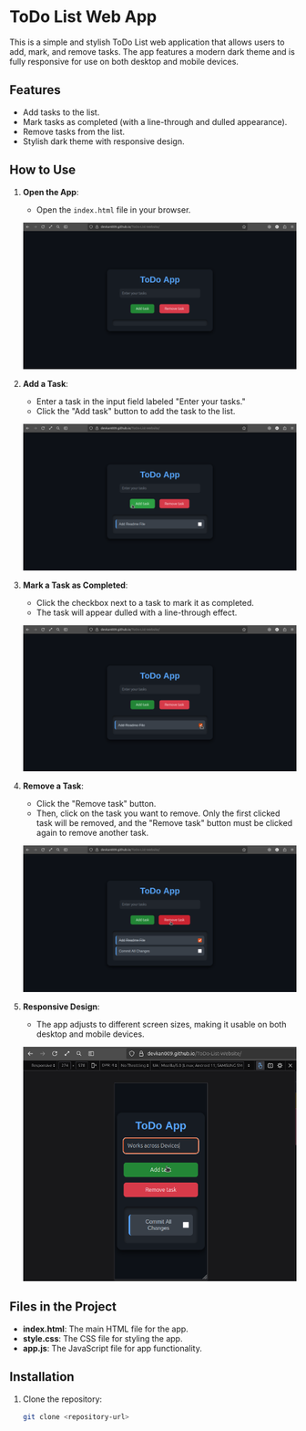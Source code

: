 # ToDo List Web App

This is a simple and stylish ToDo List web application that allows users to add, mark, and remove tasks. The app features a modern dark theme and is fully responsive for use on both desktop and mobile devices.

## Features
- Add tasks to the list.
- Mark tasks as completed (with a line-through and dulled appearance).
- Remove tasks from the list.
- Stylish dark theme with responsive design.

## How to Use
1. **Open the App**:
   - Open the `index.html` file in your browser.

   
   ![screenshot of the app's homepage when first loaded.](assets/image.png)

2. **Add a Task**:
   - Enter a task in the input field labeled "Enter your tasks."
   - Click the "Add task" button to add the task to the list.

   
   ![screenshot showing a task added to the list.](assets/image-1.png)

3. **Mark a Task as Completed**:
   - Click the checkbox next to a task to mark it as completed.
   - The task will appear dulled with a line-through effect.

   
   ![a screenshot showing a task marked as completed.](assets/image-2.png)

4. **Remove a Task**:
   - Click the "Remove task" button.
   - Then, click on the task you want to remove. Only the first clicked task will be removed, and the "Remove task" button must be clicked again to remove another task.

    
    ![a screenshot showing the "Remove task" button being used and a task being removed.](assets/image-3.png)

5. **Responsive Design**:
   - The app adjusts to different screen sizes, making it usable on both desktop and mobile devices.
 
    ![a screenshot showing the app on a mobile device or a smaller screen.](assets/image-4.png)
    
## Files in the Project
- **index.html**: The main HTML file for the app.
- **style.css**: The CSS file for styling the app.
- **app.js**: The JavaScript file for app functionality.

## Installation
1. Clone the repository:
   ```bash
   git clone <repository-url>
